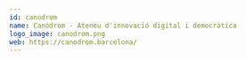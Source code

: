 ```yaml
---
id: canodrom
name: Canòdrom - Ateneu d'innovació digital i democràtica
logo_image: canodrom.png
web: https://canodrom.barcelona/
---
```

